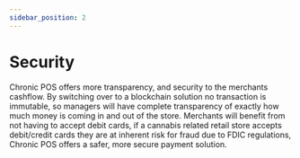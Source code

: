 ```yaml
---
sidebar_position: 2
---
```


# Security

Chronic POS offers more transparency, and security to the merchants cashflow. By
switching over to a blockchain solution no transaction is immutable, so managers will
have complete transparency of exactly how much money is coming in and out of the
store. Merchants will benefit from not having to accept debit cards, if a cannabis
related retail store accepts debit/credit cards they are at inherent risk for fraud due to
FDIC regulations, Chronic POS offers a safer, more secure payment solution.

